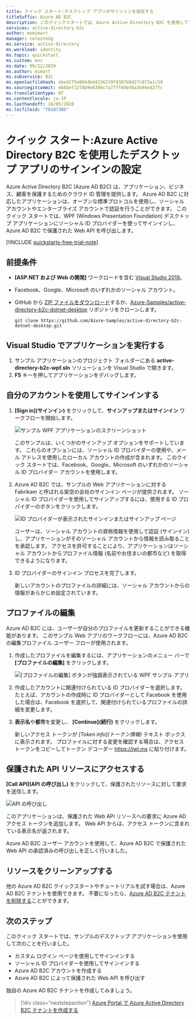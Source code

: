```yaml
---
title: クイック スタート:デスクトップ アプリのサインインを設定する
titleSuffix: Azure AD B2C
description: このクイックスタートでは、Azure Active Directory B2C を使用してアカウント サインインを提供するサンプル WPF デスクトップ アプリケーションを実行します。
services: active-directory-b2c
author: msmimart
manager: celestedg
ms.service: active-directory
ms.workload: identity
ms.topic: quickstart
ms.custom: mvc
ms.date: 09/12/2019
ms.author: mimart
ms.subservice: B2C
ms.openlocfilehash: ebed2f5e8664bd4336219f9387b8d27c8f3a1c59
ms.sourcegitcommit: eb6bef1274b9e6390c7a77ff69bf6a3b94e827fc
ms.translationtype: HT
ms.contentlocale: ja-JP
ms.lasthandoff: 10/05/2020
ms.locfileid: "78187306"
---
```

# <a name="quickstart-set-up-sign-in-for-a-desktop-app-using-azure-active-directory-b2c"></a>クイック スタート:Azure Active Directory B2C を使用したデスクトップ アプリのサインインの設定

Azure Active Directory B2C (Azure AD B2C) は、アプリケーション、ビジネス、顧客を保護するためのクラウド ID 管理を提供します。 Azure AD B2C に対応したアプリケーションは、オープンな標準プロトコルを使用し、ソーシャル アカウントやエンタープライズ アカウントで認証を行うことができます。 このクイック スタートでは、WPF (Windows Presentation Foundation) デスクトップ アプリケーションにソーシャル ID プロバイダーを使ってサインインし、Azure AD B2C で保護された Web API を呼び出します。

[!INCLUDE [quickstarts-free-trial-note](../../includes/quickstarts-free-trial-note.md)]

## <a name="prerequisites"></a>前提条件

- **[ASP.NET および Web の開発]** ワークロードを含む [Visual Studio 2019](https://www.visualstudio.com/downloads/)。
- Facebook、Google、Microsoft のいずれかのソーシャル アカウント。
- GitHub から [ZIP ファイルをダウンロード](https://github.com/Azure-Samples/active-directory-b2c-dotnet-desktop/archive/msalv3.zip)するか、[Azure-Samples/active-directory-b2c-dotnet-desktop](https://github.com/Azure-Samples/active-directory-b2c-dotnet-desktop) リポジトリをクローンします。

    ```
    git clone https://github.com/Azure-Samples/active-directory-b2c-dotnet-desktop.git
    ```

## <a name="run-the-application-in-visual-studio"></a>Visual Studio でアプリケーションを実行する

1. サンプル アプリケーションのプロジェクト フォルダーにある **active-directory-b2c-wpf.sln** ソリューションを Visual Studio で開きます。
2. **F5** キーを押してアプリケーションをデバッグします。

## <a name="sign-in-using-your-account"></a>自分のアカウントを使用してサインインする

1. **[Sign in]\(サインイン\)** をクリックして、**サインアップまたはサインイン** ワークフローを開始します。

    ![サンプル WPF アプリケーションのスクリーンショット](./media/quickstart-native-app-desktop/wpf-sample-application.png)

    このサンプルは、いくつかのサインアップ オプションをサポートしています。 これらのオプションには、ソーシャル ID プロバイダーの使用や、メール アドレスを使用したローカル アカウントの作成が含まれます。 このクイック スタートでは、Facebook、Google、Microsoft のいずれかのソーシャル ID プロバイダー アカウントを使用します。


2. Azure AD B2C では、サンプルの Web アプリケーションに対する Fabrikam と呼ばれる架空の会社のサインイン ページが提供されます。 ソーシャル ID プロバイダーを使用してサインアップするには、使用する ID プロバイダーのボタンをクリックします。

    ![ID プロバイダーが表示されたサインインまたはサインアップ ページ](./media/quickstart-native-app-desktop/sign-in-or-sign-up-wpf.png)

    ユーザーは、ソーシャル アカウントの資格情報を使用して認証 (サインイン) し、アプリケーションがそのソーシャル アカウントから情報を読み取ることを承認します。 アクセスを許可することにより、アプリケーションはソーシャル アカウントからプロファイル情報 (名前やお住まいの都市など) を取得できるようになります。

2. ID プロバイダーのサインイン プロセスを完了します。

    新しいアカウントのプロファイルの詳細には、ソーシャル アカウントからの情報があらかじめ設定されています。

## <a name="edit-your-profile"></a>プロファイルの編集

Azure AD B2C には、ユーザーが自分のプロファイルを更新することができる機能があります。 このサンプル Web アプリのワークフローには、Azure AD B2C の編集プロファイル ユーザー フローが使用されます。

1. 作成したプロファイルを編集するには、アプリケーションのメニュー バーで **[プロファイルの編集]** をクリックします。

    ![[プロファイルの編集] ボタンが強調表示されている WPF サンプル アプリ](./media/quickstart-native-app-desktop/edit-profile-wpf.png)

2. 作成したアカウントに関連付けられている ID プロバイダーを選択します。 たとえば、アカウントの作成時に ID プロバイダーとして Facebook を使用した場合は、Facebook を選択して、関連付けられているプロファイルの詳細を変更します。

3. **表示名**や**都市**を変更し、 **[Continue]\(続行\)** をクリックします。

    新しいアクセス トークンが *[Token info]\(トークン情報\)* テキスト ボックスに表示されます。 プロファイルに対する変更を確認する場合は、アクセス トークンをコピーしてトークン デコーダー https://jwt.ms に貼り付けます。

## <a name="access-a-protected-api-resource"></a>保護された API リソースにアクセスする

**[Call API]\(API の呼び出し\)** をクリックして、保護されたリソースに対して要求を送信します。

![API の呼び出し](./media/quickstart-native-app-desktop/call-api-wpf.png)

このアプリケーションは、保護された Web API リソースへの要求に Azure AD アクセス トークンを追加します。 Web API からは、アクセス トークンに含まれている表示名が返されます。

Azure AD B2C ユーザー アカウントを使用して、Azure AD B2C で保護された Web API の承認済みの呼び出しを正しく行いました。

## <a name="clean-up-resources"></a>リソースをクリーンアップする

他の Azure AD B2C クイックスタートやチュートリアルを試す場合は、Azure AD B2C テナントを使用できます。 不要になったら、[Azure AD B2C テナントを削除する](faq.md#how-do-i-delete-my-azure-ad-b2c-tenant)ことができます。

## <a name="next-steps"></a>次のステップ

このクイック スタートでは、サンプルのデスクトップ アプリケーションを使用して次のことを行いました。

* カスタム ログイン ページを使用してサインインする
* ソーシャル ID プロバイダーを使用してサインインする
* Azure AD B2C アカウントを作成する
* Azure AD B2C によって保護された Web API を呼び出す

独自の Azure AD B2C テナントを作成してみましょう。

> [!div class="nextstepaction"]
> [Azure Portal で Azure Active Directory B2C テナントを作成する](tutorial-create-tenant.md)
